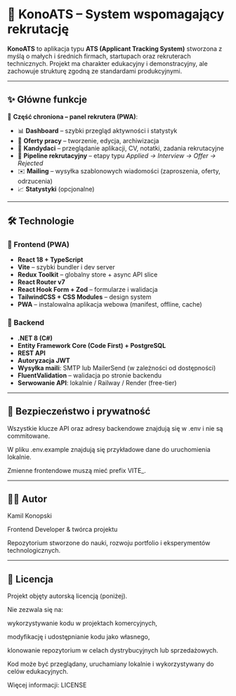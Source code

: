 # 🧠 KonoATS – System wspomagający rekrutację

**KonoATS** to aplikacja typu **ATS (Applicant Tracking System)** stworzona z myślą o małych i średnich firmach, startupach oraz rekruterach technicznych. Projekt ma charakter edukacyjny i demonstracyjny, ale zachowuje strukturę zgodną ze standardami produkcyjnymi.

---

## ✨ Główne funkcje

🔐 **Część chroniona – panel rekrutera (PWA)**:

- 📊 **Dashboard** – szybki przegląd aktywności i statystyk
- 📌 **Oferty pracy** – tworzenie, edycja, archiwizacja
- 👤 **Kandydaci** – przeglądanie aplikacji, CV, notatki, zadania rekrutacyjne
- 🔄 **Pipeline rekrutacyjny** – etapy typu _Applied → Interview → Offer → Rejected_
- ✉️ **Mailing** – wysyłka szablonowych wiadomości (zaproszenia, oferty, odrzucenia)
- 📈 **Statystyki** (opcjonalne)

---

## 🛠️ Technologie

### 🎯 Frontend (PWA)

- **React 18 + TypeScript**
- **Vite** – szybki bundler i dev server
- **Redux Toolkit** – globalny store + async API slice
- **React Router v7**
- **React Hook Form + Zod** – formularze i walidacja
- **TailwindCSS + CSS Modules** – design system
- **PWA** – instalowalna aplikacja webowa (manifest, offline, cache)

### 🧩 Backend

- **.NET 8 (C#)**
- **Entity Framework Core (Code First) + PostgreSQL**
- **REST API**
- **Autoryzacja JWT**
- **Wysyłka maili**: SMTP lub MailerSend (w zależności od dostępności)
- **FluentValidation** – walidacja po stronie backendu
- **Serwowanie API**: lokalnie / Railway / Render (free-tier)

---

## 🔐 Bezpieczeństwo i prywatność

Wszystkie klucze API oraz adresy backendowe znajdują się w .env i nie są commitowane.

W pliku .env.example znajdują się przykładowe dane do uruchomienia lokalnie.

Zmienne frontendowe muszą mieć prefix VITE_.

---

## 👨‍💻 Autor
Kamil Konopski

Frontend Developer & twórca projektu

Repozytorium stworzone do nauki, rozwoju portfolio i eksperymentów technologicznych.

---

## 📜 Licencja
Projekt objęty autorską licencją (poniżej).

Nie zezwala się na:

wykorzystywanie kodu w projektach komercyjnych,

modyfikację i udostępnianie kodu jako własnego,

klonowanie repozytorium w celach dystrybucyjnych lub sprzedażowych.

Kod może być przeglądany, uruchamiany lokalnie i wykorzystywany do celów edukacyjnych.

Więcej informacji: LICENSE
